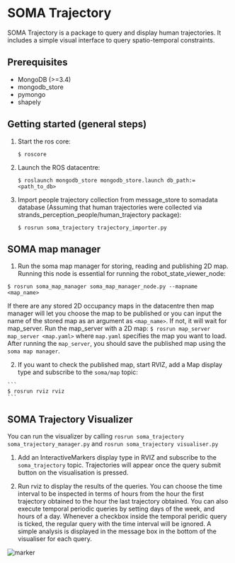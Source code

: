 SOMA Trajectory
====

SOMA Trajectory is a package to query and display human trajectories.
It includes a simple visual interface to query spatio-temporal constraints.

Prerequisites
-------------

- MongoDB (>=3.4)
- mongodb_store
- pymongo 
- shapely


Getting started (general steps)
-------------------------------
1. Start the ros core:

    ```
   $ roscore
    ```
2. Launch the ROS datacentre:

    ```
    $ roslaunch mongodb_store mongodb_store.launch db_path:=<path_to_db>

    ```
3. Import people trajectory collection from message_store to somadata database
   (Assuming that human trajectories were collected via strands_perception_people/human_trajectory package):

    ```
    $ rosrun soma_trajectory trajectory_importer.py 

    ```

SOMA map manager
-----------------
  1. Run the soma map manager for storing, reading and publishing 2D map. Running this node is essential for running the robot_state_viewer_node:
  ```
  $ rosrun soma_map_manager soma_map_manager_node.py --mapname <map_name>
  ```
  If there are any stored 2D occupancy maps in the datacentre then map manager will let you choose the map to be published or you can input the name of the stored map as an argument as ```<map_name>```. If not, it will wait for map_server. Run the map_server with a 2D map:
    ```
    $ rosrun map_server map_server <map.yaml>
    ```
  where `map.yaml` specifies the map you want to load. After running the `map_server`, you should save the published map using the `soma map manager`.

  2. If you want to check the published map, start RVIZ, add a Map display type and subscribe to the `soma/map` topic:

    ```
    $ rosrun rviz rviz
    ```

SOMA Trajectory Visualizer
---------------
You can run the visualizer by calling ```rosrun soma_trajectory soma_trajectory_manager.py``` and ```rosrun soma_trajectory visualiser.py```

1. Add an InteractiveMarkers display type in RVIZ and subscribe to the `soma_trajectory` topic. Trajectories will appear once the query submit button on the visualisation is pressed.

2. Run rviz to display the results of the queries. You can choose the time interval to be inspected in terms of hours from the hour the first trajectory obtained to the hour the last trajectory obtained. You can also execute temporal periodic queries by setting days of the week, and hours of a day. Whenever a checkbox inside the temporal peridic query is ticked, the regular query with the time interval will be ignored. A simple analysis is displayed in the message box in the bottom of the visualiser for each query.

![marker](https://github.com/strands-project/soma/blob/indigo-devel/soma_trajectory/doc/soma_trajectory.png) 
